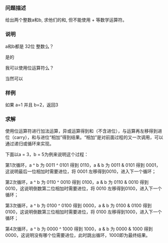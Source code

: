 ### 问题描述

给出两个整数a和b, 求他们的和, 但不能使用 + 等数学运算符。

### 说明

a和b都是 32位 整数么？

是的

我可以使用位运算符么？

当然可以

### 样例

如果 a=1 并且 b=2，返回3

### 求解

使用位运算符进行加法运算，异或运算得到和（不含进位），与运算再左移得到进位（carry），和与进位“相加”得到结果。“相加”是对前面过程的又一次调用，可以通过递归或循环来实现。

下面以a = 3，b = 5为例来说明这个过程：

第1次循环，a ^ b 为 0011 ^ 0101 得到 0110，a & b 为 0011 & 0101 得到 0001，这说明最后一位相加时需要进位，将 0001 左移得到0010，进入下一个循环；

第2次循环，a ^ b 为 0110 ^ 0010 得到 0100，a & b 为 0110 & 0010 得到 0010，这说明倒数第二位相加时需要进位，将 0010 左移得到0100，进入下一个循环；

第3次循环，a ^ b 为 0100 ^ 0100 得到 0000，a & b 为 0100 & 0100 得到 0100，这说明倒数第三位相加时需要进位，将 0100 左移得到1000，进入下一个循环；

第4次循环，a ^ b 为 0000 ^ 1000 得到 1000，a & b 为 0000 & 1000 得到 0000，这说明没有哪个位需要进位，此时跳出循环，1000即为最终结果。

